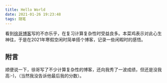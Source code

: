 ```yaml
---
title: Hello World
date: 2021-01-26 19:23:48
tags: 随笔
---
```


看到[徐哥博客](https://ravex.gitee.io)写的不亦乐乎，在复习计算复杂性时受益良多。本菜鸡表示对此心生神往，于是在2021年寒假空闲时简单搭个博客，记录一些闲暇时的感悟。

## 附言

顺便说一下，徐哥写了不少计算复杂性的博客，还向我秀了一波成绩，但还是没我高:-)，（当然我没告诉他最后我的分数）。
